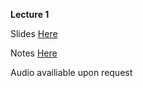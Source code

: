 **Lecture 1**

Slides <a href="https://speakerdeck.com/tchoi8/to-remember-and-forget-lecture-1"> Here</a>

Notes <a href="https://hackpad.com/To-remember-and-forget-Lecture-1-KBg6fVW8qmq"> Here</a>

Audio availiable upon request

 